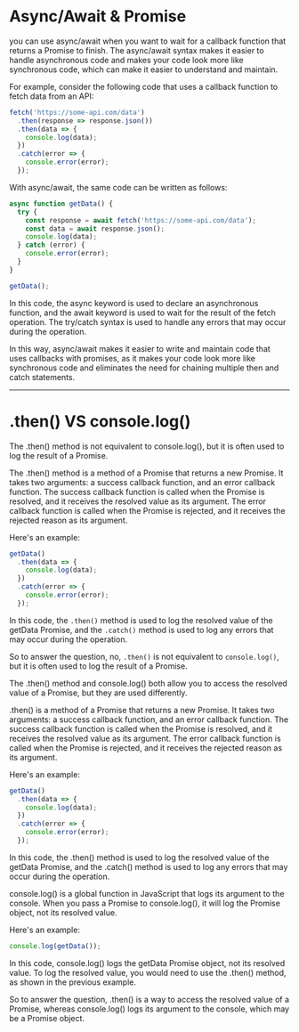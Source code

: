 # Async/Await & Promise

you can use async/await when you want to wait for a callback function that returns a Promise to finish. The async/await syntax makes it easier to handle asynchronous code and makes your code look more like synchronous code, which can make it easier to understand and maintain.

For example, consider the following code that uses a callback function to fetch data from an API:

```js
fetch('https://some-api.com/data')
  .then(response => response.json())
  .then(data => {
    console.log(data);
  })
  .catch(error => {
    console.error(error);
  });
```
With async/await, the same code can be written as follows:

```js
async function getData() {
  try {
    const response = await fetch('https://some-api.com/data');
    const data = await response.json();
    console.log(data);
  } catch (error) {
    console.error(error);
  }
}

getData();
```

In this code, the async keyword is used to declare an asynchronous function, and the await keyword is used to wait for the result of the fetch operation. The try/catch syntax is used to handle any errors that may occur during the operation.

In this way, async/await makes it easier to write and maintain code that uses callbacks with promises, as it makes your code look more like synchronous code and eliminates the need for chaining multiple then and catch statements.

<hr>

# .then() VS console.log()
The .then() method is not equivalent to console.log(), but it is often used to log the result of a Promise.

The .then() method is a method of a Promise that returns a new Promise. It takes two arguments: a success callback function, and an error callback function. The success callback function is called when the Promise is resolved, and it receives the resolved value as its argument. The error callback function is called when the Promise is rejected, and it receives the rejected reason as its argument.

Here's an example:

```js
getData()
  .then(data => {
    console.log(data);
  })
  .catch(error => {
    console.error(error);
  });
```

In this code, the `.then()` method is used to log the resolved value of the getData Promise, and the `.catch()` method is used to log any errors that may occur during the operation.

So to answer the question, no, `.then()` is not equivalent to `console.log()`, but it is often used to log the result of a Promise.

The .then() method and console.log() both allow you to access the resolved value of a Promise, but they are used differently.

.then() is a method of a Promise that returns a new Promise. It takes two arguments: a success callback function, and an error callback function. The success callback function is called when the Promise is resolved, and it receives the resolved value as its argument. The error callback function is called when the Promise is rejected, and it receives the rejected reason as its argument.

Here's an example:

```js
getData()
  .then(data => {
    console.log(data);
  })
  .catch(error => {
    console.error(error);
  });
```

In this code, the .then() method is used to log the resolved value of the getData Promise, and the .catch() method is used to log any errors that may occur during the operation.

console.log() is a global function in JavaScript that logs its argument to the console. When you pass a Promise to console.log(), it will log the Promise object, not its resolved value.

Here's an example:

```js
console.log(getData());
```

In this code, console.log() logs the getData Promise object, not its resolved value. To log the resolved value, you would need to use the .then() method, as shown in the previous example.

So to answer the question, .then() is a way to access the resolved value of a Promise, whereas console.log() logs its argument to the console, which may be a Promise object.


